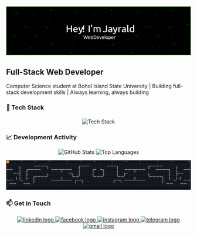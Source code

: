 ![Header Image](./github-header-image.png)

## Full-Stack Web Developer

Computer Science student at Bohol Island State University | Building full-stack development skills | Always learning, always building

### 🚀 Tech Stack

<div align="center" style="margin: 20px 0;">
  <img src="https://skillicons.dev/icons?i=html,css,react,laravel,ts,nodejs,tailwind,bootstrap,js,mysql" alt="Tech Stack" height="40" />
</div>

### 📈 Development Activity

<div align="center">
  <img src="https://github-readme-stats.vercel.app/api?username=jayraldbernales&show_icons=true&theme=dark&hide_border=true&count_private=true" height="165" alt="GitHub Stats" />
  <img src="https://github-readme-stats.vercel.app/api/top-langs?username=jayraldbernales&layout=compact&theme=dark&hide_border=true" height="165" alt="Top Languages" />
</div>

![Contribution Graph](https://raw.githubusercontent.com/jayraldbernales/jayraldbernales/output/pacman-contribution-graph-dark.svg)

### 📫 Get in Touch

<div align="center"  style="margin: 20px 0;">
  <a href="https://www.linkedin.com/in/jayrald-bernales-19a8bb346/" target="_blank">
    <img src="https://img.shields.io/static/v1?message=LinkedIn&logo=linkedin&label=&color=0077B5&logoColor=white&labelColor=&style=for-the-badge" height="25" alt="linkedin logo"  />
  </a>
  <a href="https://www.facebook.com/jayrald.bernales.3/" target="_blank">
    <img src="https://img.shields.io/static/v1?message=Facebook&logo=facebook&label=&color=1877F2&logoColor=white&labelColor=&style=for-the-badge" height="25" alt="facebook logo"  />
  </a>
  <a href="https://www.instagram.com/jayraalddd/" target="_blank">
    <img src="https://img.shields.io/static/v1?message=Instagram&logo=instagram&label=&color=E4405F&logoColor=white&labelColor=&style=for-the-badge" height="25" alt="instagram logo"  />
  </a>
  <a href="https://t.me/JayraldBernales" target="_blank">
    <img src="https://img.shields.io/static/v1?message=Telegram&logo=telegram&label=&color=2CA5E0&logoColor=white&labelColor=&style=for-the-badge" height="25" alt="telegram logo"  />
  </a>
  <a href="mailto:bernalesj28@gmail.com " target="_blank">
    <img src="https://img.shields.io/static/v1?message=Gmail&logo=gmail&label=&color=D14836&logoColor=white&labelColor=&style=for-the-badge" height="25" alt="gmail logo"  />
  </a>
</div>
